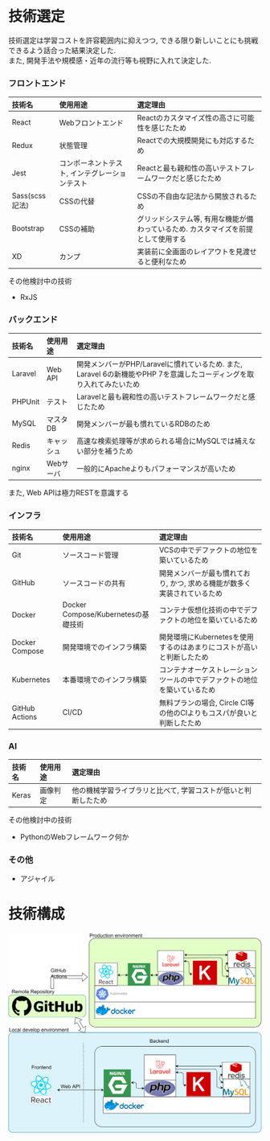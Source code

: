 # 技術選定
技術選定は学習コストを許容範囲内に抑えつつ, できる限り新しいことにも挑戦できるよう話合った結果決定した.  
また, 開発手法や規模感・近年の流行等も視野に入れて決定した.

### フロントエンド
|技術名|使用用途|選定理由|
|:--|:--|:--|
|React|Webフロントエンド|Reactのカスタマイズ性の高さに可能性を感じたため|
|Redux|状態管理|Reactでの大規模開発にも対応するため|
|Jest|コンポーネントテスト, インテグレーションテスト|Reactと最も親和性の高いテストフレームワークだと感じたため|
|Sass(scss記法)|CSSの代替|CSSの不自由な記法から開放されるため|
|Bootstrap|CSSの補助|グリッドシステム等, 有用な機能が備わっているため. カスタマイズを前提として使用する|
|XD|カンプ|実装前に全画面のレイアウトを見渡せると便利なため|

その他検討中の技術
- RxJS

### バックエンド
|技術名|使用用途|選定理由|
|:--|:--|:--|
|Laravel|Web API|開発メンバーがPHP/Laravelに慣れているため. また, Laravel 6の新機能やPHP 7を意識したコーディングを取り入れてみたいため|
|PHPUnit|テスト|Laravelと最も親和性の高いテストフレームワークだと感じたため|
|MySQL|マスタDB|開発メンバーが最も慣れているRDBのため|
|Redis|キャッシュ|高速な検索処理等が求められる場合にMySQLでは補えない部分を補うため|
|nginx|Webサーバ|一般的にApacheよりもパフォーマンスが高いため|

また, Web APIは極力RESTを意識する

### インフラ
|技術名|使用用途|選定理由|
|:--|:--|:--|
|Git|ソースコード管理|VCSの中でデファクトの地位を築いているため|
|GitHub|ソースコードの共有|開発メンバーが最も慣れており, かつ, 求める機能が数多く実装されているため|
|Docker|Docker Compose/Kubernetesの基礎技術|コンテナ仮想化技術の中でデファクトの地位を築いているため|
|Docker Compose|開発環境でのインフラ構築|開発環境にKubernetesを使用するのはあまりにコストが高いと判断したため|
|Kubernetes|本番環境でのインフラ構築|コンテナオーケストレーションツールの中でデファクトの地位を築いているため|
|GitHub Actions|CI/CD|無料プランの場合, Circle CI等の他のCIよりもコスパが良いと判断したため|

### AI
|技術名|使用用途|選定理由|
|:--|:--|:--|
|Keras|画像判定|他の機械学習ライブラリと比べて, 学習コストが低いと判断したため|

その他検討中の技術
- PythonのWebフレームワーク何か

### その他
- アジャイル

# 技術構成

<img src="./images/tech/diagram.png" width="700">
